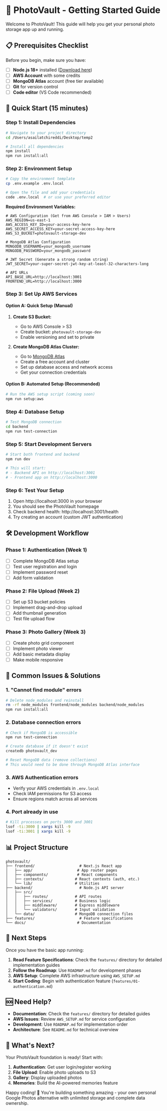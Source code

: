 # 🚀 PhotoVault - Getting Started Guide

Welcome to PhotoVault! This guide will help you get your personal photo storage app up and running.

## 📋 Prerequisites Checklist

Before you begin, make sure you have:

- [ ] **Node.js 18+** installed ([Download here](https://nodejs.org/))
- [ ] **AWS Account** with some credits
- [ ] **MongoDB Atlas** account (free tier available)
- [ ] **Git** for version control
- [ ] **Code editor** (VS Code recommended)

## 🎯 Quick Start (15 minutes)

### Step 1: Install Dependencies
```bash
# Navigate to your project directory
cd /Users/asailatchireddi/Desktop/temp2

# Install all dependencies
npm install
npm run install:all
```

### Step 2: Environment Setup
```bash
# Copy the environment template
cp .env.example .env.local

# Open the file and add your credentials
code .env.local  # or use your preferred editor
```

**Required Environment Variables:**
```env
# AWS Configuration (Get from AWS Console > IAM > Users)
AWS_REGION=us-east-1
AWS_ACCESS_KEY_ID=your-access-key-here
AWS_SECRET_ACCESS_KEY=your-secret-access-key-here
AWS_S3_BUCKET=photovault-storage-dev

# MongoDB Atlas Configuration
MONGODB_USERNAME=your_mongodb_username
MONGODB_PASSWORD=your_mongodb_password

# JWT Secret (Generate a strong random string)
JWT_SECRET=your-super-secret-jwt-key-at-least-32-characters-long

# API URLs
API_BASE_URL=http://localhost:3001
FRONTEND_URL=http://localhost:3000
```

### Step 3: Set Up AWS Services

#### Option A: Quick Setup (Manual)
1. **Create S3 Bucket:**
   - Go to AWS Console > S3
   - Create bucket: `photovault-storage-dev`
   - Enable versioning and set to private

2. **Create MongoDB Atlas Cluster:**
   - Go to [MongoDB Atlas](https://www.mongodb.com/cloud/atlas)
   - Create a free account and cluster
   - Set up database access and network access
   - Get your connection credentials

#### Option B: Automated Setup (Recommended)
```bash
# Run the AWS setup script (coming soon)
npm run setup:aws
```

### Step 4: Database Setup
```bash
# Test MongoDB connection
cd backend
npm run test-connection
```

### Step 5: Start Development Servers
```bash
# Start both frontend and backend
npm run dev

# This will start:
# - Backend API on http://localhost:3001
# - Frontend app on http://localhost:3000
```

### Step 6: Test Your Setup
1. Open http://localhost:3000 in your browser
2. You should see the PhotoVault homepage
3. Check backend health: http://localhost:3001/health
4. Try creating an account (custom JWT authentication)

## 🛠️ Development Workflow

### Phase 1: Authentication (Week 1)
- [ ] Complete MongoDB Atlas setup
- [ ] Test user registration and login
- [ ] Implement password reset
- [ ] Add form validation

### Phase 2: File Upload (Week 2)
- [ ] Set up S3 bucket policies
- [ ] Implement drag-and-drop upload
- [ ] Add thumbnail generation
- [ ] Test file upload flow

### Phase 3: Photo Gallery (Week 3)
- [ ] Create photo grid component
- [ ] Implement photo viewer
- [ ] Add basic metadata display
- [ ] Make mobile responsive

## 🚨 Common Issues & Solutions

### 1. "Cannot find module" errors
```bash
# Delete node_modules and reinstall
rm -rf node_modules frontend/node_modules backend/node_modules
npm run install:all
```

### 2. Database connection errors
```bash
# Check if MongoDB is accessible
npm run test-connection

# Create database if it doesn't exist
createdb photovault_dev

# Reset MongoDB data (remove collections)
# This would need to be done through MongoDB Atlas interface
```

### 3. AWS Authentication errors
- Verify your AWS credentials in `.env.local`
- Check IAM permissions for S3 access
- Ensure regions match across all services

### 4. Port already in use
```bash
# Kill processes on ports 3000 and 3001
lsof -ti:3000 | xargs kill -9
lsof -ti:3001 | xargs kill -9
```

## 📊 Project Structure

```
photovault/
├── frontend/                    # Next.js React app
│   ├── app/                    # App router pages
│   ├── components/             # React components
│   ├── contexts/              # React contexts (auth, etc.)
│   └── lib/                   # Utilities
├── backend/                     # Node.js API server
│   ├── src/
│   │   ├── routes/            # API routes
│   │   ├── services/          # Business logic
│   │   ├── middleware/        # Express middleware
│   │   └── validators/        # Input validation
│   └── data/                  # MongoDB connection files
├── features/                    # Feature specifications
└── docs/                       # Documentation
```

## 🎯 Next Steps

Once you have the basic app running:

1. **Read Feature Specifications**: Check the `features/` directory for detailed implementation guides
2. **Follow the Roadmap**: Use `ROADMAP.md` for development phases
3. **AWS Setup**: Complete AWS infrastructure using `AWS_SETUP.md`
4. **Start Coding**: Begin with authentication feature (`features/01-authentication.md`)

## 🆘 Need Help?

- **Documentation**: Check the `features/` directory for detailed guides
- **AWS Issues**: Review `AWS_SETUP.md` for service configuration
- **Development**: Use `ROADMAP.md` for implementation order
- **Architecture**: See `README.md` for technical overview

## 🎉 What's Next?

Your PhotoVault foundation is ready! Start with:

1. **Authentication**: Get user login/register working
2. **File Upload**: Enable photo uploads to S3
3. **Gallery**: Display uploaded photos
4. **Memories**: Build the AI-powered memories feature

Happy coding! 🚀 You're building something amazing - your own personal Google Photos alternative with unlimited storage and complete data ownership.
